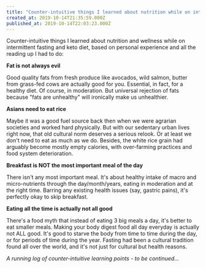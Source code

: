 ```yaml
---
title: "Counter-intuitive things I learned about nutrition while on intermittent fasting and keto"
created_at: 2019-10-14T21:35:59.000Z
published_at: 2019-10-14T22:03:23.000Z
---
```

Counter-intuitive things I learned about nutrition and wellness while on intermittent fasting and keto diet, based on personal experience and all the reading up I had to do:

  

**Fat is not always evil** 

Good quality fats from fresh produce like avocados, wild salmon, butter from grass-fed cows are actually good for you. Essential, in fact, for a healthy diet. Of course, in moderation. But universal rejection of fats because "fats are unhealthy" will ironically make us unhealthier. 

  

**Asians need to eat rice**

Maybe it was a good fuel source back then when we were agrarian societies and worked hard physically. But with our sedentary urban lives right now, that old cultural norm deserves a serious relook. Or at least we don't need to eat as much as we do. Besides, the white rice grain had arguably become mostly empty calories, with over-farming practices and food system deterioration.

  

**Breakfast is NOT the most important meal of the day**

There isn't any most important meal. It's about healthy intake of macro and micro-nutrients through the day/month/years, eating in moderation and at the right time. Barring any existing health issues (say, gastric pains), it's perfectly okay to skip breakfast.

  

**Eating all the time is actually not all good**

There's a food myth that instead of eating 3 big meals a day, it's better to eat smaller meals. Making your body digest food all day everyday is actually not ALL good. It's good to starve the body from time to time during the day, or for periods of time during the year. Fasting had been a cultural tradition found all over the world, and it's not just for cultural but health reasons.

  

_A running log of counter-intuitive learning points - to be continued..._
